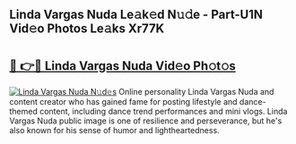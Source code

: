 ## Linda Vargas Nuda Le𝚊k𝚎d N𝚞𝚍e - Part-U1N Vid𝚎o Photos Le𝚊ks Xr77K

# <h2><a href="http://fbcry4.evod.top/?m=Linda+Vargas+Nuda">🔗 👉🔴 Linda Vargas Nuda Vid𝚎o Ph𝚘t𝚘s</a></h2>

[![Linda Vargas Nuda N𝚞d𝚎s](https://i.imgur.com/8V9OHl7.gif)](http://fbcry4.evod.top/?m=Linda+Vargas+Nuda)
Online personality Linda Vargas Nuda and content creator who has gained fame for posting lifestyle and dance-themed content, including dance trend performances and mini vlogs. Linda Vargas Nuda public image is one of resilience and perseverance, but he's also known for his sense of humor and lightheartedness. 
